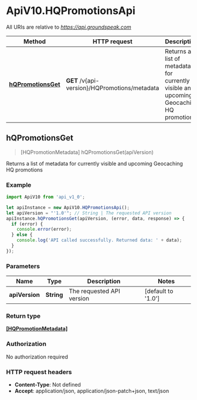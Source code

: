 # ApiV10.HQPromotionsApi

All URIs are relative to *https://api.groundspeak.com*

Method | HTTP request | Description
------------- | ------------- | -------------
[**hQPromotionsGet**](HQPromotionsApi.md#hQPromotionsGet) | **GET** /v{api-version}/HQPromotions/metadata | Returns a list of metadata for currently visible and upcoming Geocaching HQ promotions



## hQPromotionsGet

> [HQPromotionMetadata] hQPromotionsGet(apiVersion)

Returns a list of metadata for currently visible and upcoming Geocaching HQ promotions

### Example

```javascript
import ApiV10 from 'api_v1_0';

let apiInstance = new ApiV10.HQPromotionsApi();
let apiVersion = "'1.0'"; // String | The requested API version
apiInstance.hQPromotionsGet(apiVersion, (error, data, response) => {
  if (error) {
    console.error(error);
  } else {
    console.log('API called successfully. Returned data: ' + data);
  }
});
```

### Parameters


Name | Type | Description  | Notes
------------- | ------------- | ------------- | -------------
 **apiVersion** | **String**| The requested API version | [default to &#39;1.0&#39;]

### Return type

[**[HQPromotionMetadata]**](HQPromotionMetadata.md)

### Authorization

No authorization required

### HTTP request headers

- **Content-Type**: Not defined
- **Accept**: application/json, application/json-patch+json, text/json

